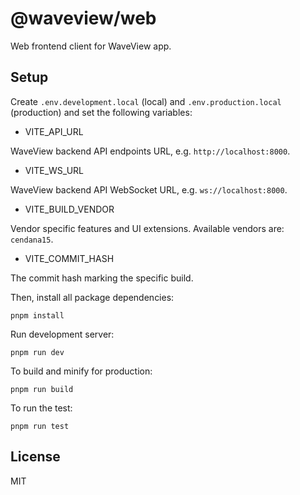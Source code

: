 # @waveview/web

Web frontend client for WaveView app.

## Setup

Create `.env.development.local` (local) and `.env.production.local` (production)
and set the following variables:

- VITE_API_URL

WaveView backend API endpoints URL, e.g. `http://localhost:8000`.

- VITE_WS_URL

WaveView backend API WebSocket URL, e.g. `ws://localhost:8000`.

- VITE_BUILD_VENDOR

Vendor specific features and UI extensions. Available vendors are: `cendana15`.

- VITE_COMMIT_HASH

The commit hash marking the specific build.

Then, install all package dependencies:

    pnpm install

Run development server:

    pnpm run dev

To build and minify for production:

    pnpm run build

To run the test:

    pnpm run test

## License

MIT
